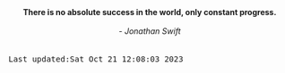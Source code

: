 
<div align="center"><b><span>There is no absolute success in the world, only constant progress.</span></b><br><br><i> - Jonathan Swift</i></div>
<br><br><kbd>Last updated:Sat Oct 21 12:08:03 2023</kbd>